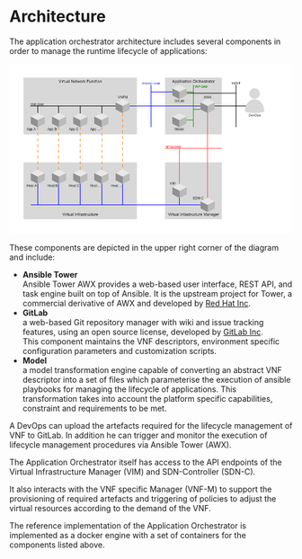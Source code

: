 # Architecture

The application orchestrator architecture includes several components in order
to manage the runtime lifecycle of applications:

![Architecture](../images/Architecture.png)

These components are depicted in the upper right corner of the diagram and include:

* **Ansible Tower**  
Ansible Tower AWX provides a web-based user interface, REST API, and task engine built on top of Ansible. It is the upstream project for Tower, a commercial derivative of AWX and developed by
[Red Hat Inc](https://www.redhat.com).
* **GitLab**  
a web-based Git repository manager with wiki and
issue tracking features, using an open source license, developed by [GitLab Inc](https://about.gitlab.com/).  
This component maintains the VNF descriptors, environment specific configuration parameters and customization scripts.
* **Model**  
a model transformation engine capable of converting an abstract VNF descriptor into a set of files which parameterise the execution of ansible playbooks for managing the lifecycle of applications.
This transformation takes into account the platform specific capabilities, constraint and requirements to be met.

A DevOps can upload the artefacts required for the lifecycle management of VNF to GitLab. In addition he can trigger and monitor the execution of lifecycle management procedures via Ansible Tower (AWX).

The Application Orchestrator itself has access to the API endpoints of the Virtual Infrastructure Manager (VIM) and SDN-Controller (SDN-C).

It also interacts with the VNF specific Manager (VNF-M) to support the provisioning of required artefacts and triggering of policies to
adjust the virtual resources according to the demand of the VNF.

The reference implementation of the Application Orchestrator is implemented as a docker engine with a set of containers for the components listed above.
